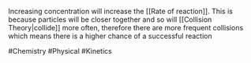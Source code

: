 Increasing concentration will increase the [[Rate of reaction]]. This is because particles will be closer together and so will [[Collision Theory|collide]] more often, therefore there are more frequent collisions which means there is a higher chance of a successful reaction

#Chemistry #Physical #Kinetics